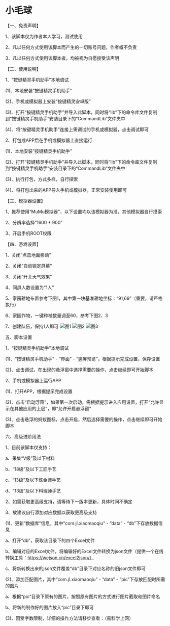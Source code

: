 # 小毛球

【一、免责声明】

1、该脚本仅为作者本人学习，测试使用

2、凡以任何方式使用该脚本而产生的一切账号问题，作者概不负责

3、凡以任何方式使用该脚本者，均被视为自愿接受该声明


【二、使用说明】

1、“按键精灵手机助手”本地调试

(1)、本地安装“按键精灵手机助手”

(2)、手机或模拟器上安装“按键精灵安卓版”

(3)、打开“按键精灵手机助手”并导入此脚本，同时将“lib”下的命令库文件复制到“按键精灵手机助手”安装目录下的“CommandLib”文件夹中

(4)、将“按键精灵手机助手”连接上需调试的手机或模拟器，点击调试即可

2、打包成APP后在手机或模拟器上直接运行

(1)、本地安装“按键精灵手机助手”

(2)、打开“按键精灵手机助手”并导入此脚本，同时将“lib”下的命令库文件复制到“按键精灵手机助手”安装目录下的“CommandLib”文件夹中

(3)、执行打包，方式多样，自行探索

(4)、将打包出来的APP导入手机或模拟器，正常安装使用即可


【三、模拟器设置】

1、推荐使用“MuMu模拟器”，以下设置均以该模拟器为准，其他模拟器自行摸索

2、分辨率选择“1600 * 900”

3、开启手机ROOT权限


【四、游戏设置】

1、关闭“点击地面移动”

2、关闭“自动锁定屏幕”

3、关闭“开关天气效果”

4、同屏人数设置为“1人”

5、家园耕地布置参考下图1，其中第一块基准耕地坐标：“91,69”（重要，请严格执行）

6、家园作物，一键种植数量调至60，参考下图2、3

7、创建队伍，保持1人即可
![图1](https://github.com/Jayvin-Leung/xiaomaoqiu/assets/118683529/324bbc4a-cd0b-42eb-8891-d59522c89af6)
![图2](https://github.com/Jayvin-Leung/xiaomaoqiu/assets/118683529/8fc4c121-de09-4ff7-9e77-402f7719d791)
![图3](https://github.com/Jayvin-Leung/xiaomaoqiu/assets/118683529/6a367b95-8531-4b21-b790-dc4ad6c4bdbe)


五、脚本设置

1、“按键精灵手机助手”本地调试

(1)、“按键精灵手机助手” - “界面” - “竖屏预览”，根据提示完成设置，保存设置

(2)、点击调试，在出现的悬浮窗中选择需要的操作，点击继续即可开始脚本

2、手机或模拟器上运行APP

(1)、打开APP，根据提示完成设置

(2)、点击“启动浮窗”，如果第一次启动，需根据提示进入应用设置，打开“允许显示在其他应用的上层”，即“允许开启悬浮窗”

(3)、点击悬浮的蚂蚁图标，点击开启，然后选择需要的操作，点击继续即可开始脚本


六、高级进阶用法

1、目前该脚本仅支持：
    
a、采集“Ⅴ级”及以下材料
    
b、“18级”及以下工匠手艺
    
c、“13级”及以下炼金师手艺
    
d、“13级”及以下料理师手艺

2、如需获取更高级支持，请等待下一版本更新，具体时间不确定

3、故建议自行添加对应数据以获取更高级支持

(1)、更新“数据库”信息，其中“com.jl.xiaomaoqiu” - “data” - “db”下存放数据信息
    
a、打开“db”，获取该目录下的四个Excel文件
    
b、编辑对应的Excel文件，将编辑好的Excel文件转换为json文件（提供一个在线转换工具：https://wejson.cn/excel2json/）
    
c、将新转换出来的json文件覆盖“db”目录下对应名称的旧json文件即可

(2)、添加匹配图片，其中“com.jl.xiaomaoqiu” - “data” - “pic”下存放匹配时所需的图片
    
a、根据“pic”目录下原有的图片，按照原有图片的方式进行图片截取和图片命名
    
b、将新的制作好的图片放入“pic”目录下即可

(3)、因受字数限制，详细的操作方法请移步查看：（需科学上网）
